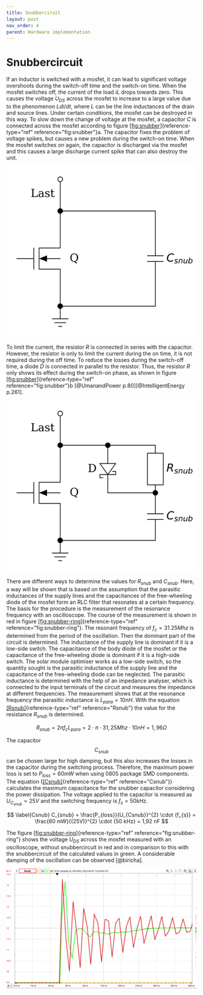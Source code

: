 ```yaml
---
title: Snubberciruit
layout: post
nav_order: 4
parent: Hardware implementation
---
```


# Snubbercircuit

If an inductor is switched with a mosfet, it can lead to significant voltage
overshoots during the switch-off time and the switch-on time. When the mosfet switches off, the current of the load $iL$ drops towards zero. This causes the voltage $U_{DS}$ across the mosfet to increase to a large value due to the
phenomenon $Ldi/dt$, where $L$ can be the line inductances of the drain
and source lines. Under certain conditions, the mosfet can be
destroyed in this way. To slow down the change of voltage at the
mosfet, a capacitor $C$ is connected across the mosfet according to figure
[\[fig:snubber\]](#fig:snubber){reference-type="ref"
reference="fig:snubber"}a. The capacitor fixes the problem of voltage
spikes, but causes a new problem during the switch-on time. When the
mosfet switches on again, the capacitor is discharged via the
mosfet and this causes a large discharge current spike that can also destroy the unit.

![image](/assets/image/snubber1.svg)


To limit the current, the resistor $R$ is connected in series with the
capacitor. However, the resistor is only to limit the current during the
on time, it is not required during the off time. To reduce the losses
during the switch-off time, a diode $D$ is connected in parallel to the
resistor. Thus, the resistor $R$ only shows its effect during the
switch-on phase, as shown in figure
[\[fig:snubber\]](#fig:snubber){reference-type="ref"
reference="fig:snubber"}b [@UmanandPower p.80][@IntelligentEnergy
p.261].

![image](/assets/image/snubber2.svg)

There are different ways to determine the values for $R_{snub}$ and
$C_{snub}$. Here, a way will be shown that is based on the assumption
that the parasitic inductances of the supply lines and the capacitances
of the free-wheeling diode of the mosfet form an RLC filter that resonates at a
certain frequency. The basis for the procedure is the measurement of the
resonance frequency with an oscilloscope. The course of the measurement
is shown in red in figure
[\[fig:snubber-ring\]](#fig:snubber-ring){reference-type="ref"
reference="fig:snubber-ring"}. The resonant frequency of
$f_{c} = 31.25 Mhz$ is determined from the period of the oscillation.
Then the dominant part of the circuit is determined. The inductance of
the supply line is dominant if it is a low-side switch. The capacitance
of the body diode of the mosfet or the capacitance of the free-wheeling
diode is dominant if it is a high-side switch. The solar module
optimiser works as a low-side switch, so the quantity sought is the
parasitic inductance of the supply line and the capacitance of the
free-wheeling diode can be neglected. The parasitic inductance is
determined with the help of an impedance analyser, which is connected to
the input terminals of the circuit and measures the impedance at
different frequencies. The measurement shows that at the resonance
frequency the parasitic inductance is $L_{para} = 10nH$. With the
equation [\[Rsnub\]](#Rsnub){reference-type="ref" reference="Rsnub"} the
value for the resistance $R_{snub}$ is determined.

$$\label{Rsnub}
R_{snub} = 2 \pi f_{c} L_{para}=2\cdot\pi\cdot31,25 Mhz\cdot10 nH = 1,96 \Omega$$

The capacitor $$C_{snub}$$ can be chosen large for high damping, but this
also increases the losses in the capacitor during the switching process.
Therefore, the maximum power loss is set to $P_{loss} = 60mW$ when using
0805 package SMD components. The equation
([\[Csnub\]](#Csnub){reference-type="ref" reference="Csnub"}) calculates
the maximum capacitance for the snubber capacitor considering the power
dissipation. The voltage applied to the capacitor is measured as
$U_{C_{snub}}=25V$ and the switching frequency is $f_{s}=50 kHz$.


$$ \label{Csnub}
C_{snub} = \frac{P_{loss}}{U_{Csnub}}^{2} \cdot {f_{s}} = \frac{60 mW}{(25V)}^{2} \cdot {50 kHz} = 1,92 nF $$

The figure
[\[fig:snubber-ring\]](#fig:snubber-ring){reference-type="ref"
reference="fig:snubber-ring"} shows the voltage $U_{DS}$ across the
mosfet measured
with an oscilloscope, without snubbercircuit in red and in comparison to
this with the snubbercircuit of the calculated values in green. A
considerable damping of the oscillation can be observed [@biricha].

![image](/assets/image/snubber-ring.png)
